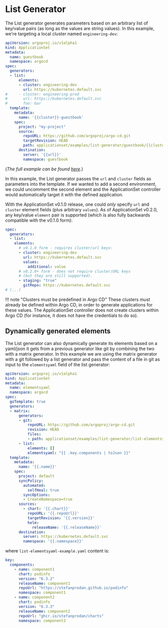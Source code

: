 # List Generator

The List generator generates parameters based on an arbitrary list of key/value pairs (as long as the values are string values). In this example, we're targeting a local cluster named `engineering-dev`:
```yaml
apiVersion: argoproj.io/v1alpha1
kind: ApplicationSet
metadata:
  name: guestbook
  namespace: argocd
spec:
  generators:
  - list:
      elements:
      - cluster: engineering-dev
        url: https://kubernetes.default.svc
#     - cluster: engineering-prod
#       url: https://kubernetes.default.svc
#       foo: bar
  template:
    metadata:
      name: '{{cluster}}-guestbook'
    spec:
      project: "my-project"
      source:
        repoURL: https://github.com/argoproj/argo-cd.git
        targetRevision: HEAD
        path: applicationset/examples/list-generator/guestbook/{{cluster}}
      destination:
        server: '{{url}}'
        namespace: guestbook
```
(*The full example can be found [here](https://github.com/argoproj/argo-cd/tree/master/applicationset/examples/list-generator).*)

In this example, the List generator passes the `url` and `cluster` fields as parameters into the template. If we wanted to add a second environment, we could uncomment the second element and the ApplicationSet controller would automatically target it with the defined application.

With the ApplicationSet v0.1.0 release, one could *only* specify `url` and `cluster` element fields (plus arbitrary `values`). As of ApplicationSet v0.2.0, any key/value `element` pair is supported (which is also fully backwards compatible with the v0.1.0 form):
```yaml
spec:
  generators:
  - list:
    elements:
      # v0.1.0 form - requires cluster/url keys:
      - cluster: engineering-dev
        url: https://kubernetes.default.svc
        values:
          additional: value
      # v0.2.0+ form - does not require cluster/URL keys
      # (but they are still supported).
      - staging: "true"
        gitRepo: https://kubernetes.default.svc   
# (...)
```

!!! note "Clusters must be predefined in Argo CD"
    These clusters *must* already be defined within Argo CD, in order to generate applications for these values. The ApplicationSet controller does not create clusters within Argo CD (for instance, it does not have the credentials to do so).

## Dynamically generated elements
The List generator can also dynamically generate its elements based on a yaml/json it gets from a previous generator like git by combining the two with a matrix generator. In this example we are using the matrix generator with a git followed by a list generator and pass the content of a file in git as input to the `elementsyaml` field of the list generator:
```yaml
apiVersion: argoproj.io/v1alpha1
kind: ApplicationSet
metadata:
  name: elementsyaml
  namespace: argocd
spec:
  goTemplate: true
  generators:
  - matrix:
      generators:
      - git:
          repoURL: https://github.com/argoproj/argo-cd.git
          revision: HEAD
          files:
          - path: applicationset/examples/list-generator/list-elementsyaml-example.yaml
      - list:
          elements: []
          elementsyaml: "{{ .key.components | toJson }}"
  template:
    metadata:
      name: '{{.name}}'
    spec:
      project: default
      syncPolicy:
        automated:
          selfHeal: true    
        syncOptions:
        - CreateNamespace=true        
      sources:
        - chart: '{{.chart}}'
          repoURL: '{{.repoUrl}}'
          targetRevision: '{{.version}}'
          helm:
            releaseName: '{{.releaseName}}'
      destination:
        server: https://kubernetes.default.svc
        namespace: '{{.namespace}}'
```

where `list-elementsyaml-example.yaml` content is:
```yaml
key:
  components:
    - name: component1
      chart: podinfo
      version: "6.3.2"
      releaseName: component1
      repoUrl: "https://stefanprodan.github.io/podinfo"
      namespace: component1
    - name: component2
      chart: podinfo
      version: "6.3.3"
      releaseName: component2
      repoUrl: "ghcr.io/stefanprodan/charts"
      namespace: component2
```